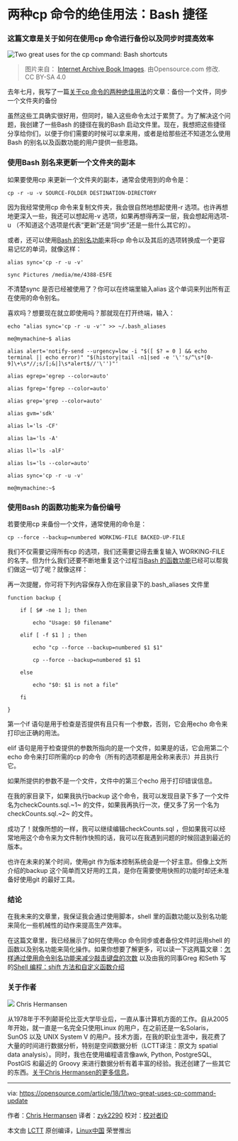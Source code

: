 两种cp 命令的绝佳用法：Bash 捷径
============================================================

### 这篇文章是关于如何在使用cp 命令进行备份以及同步时提高效率

![Two great uses for the cp command: Bash shortcuts ](https://opensource.com/sites/default/files/styles/image-full-size/public/lead-images/yearbook-haff-rx-linux-file-lead_0.png?itok=-i0NNfDC)

>图片来自： [Internet Archive Book Images][6]. 由Opensource.com 修改. CC BY-SA 4.0

去年七月，我写了一篇[关于cp 命令的两种绝佳用法][7]的文章：备份一个文件，同步一个文件夹的备份

虽然这些工具确实很好用，但同时，输入这些命令太过于累赘了。为了解决这个问题，我创建了一些Bash 的捷径在我的Bash 启动文件里。现在，我想把这些捷径分享给你们，以便于你们需要的时候可以拿来用，或者是给那些还不知道怎么使用Bash 的别名以及函数功能的用户提供一些思路。

### 使用Bash 别名来更新一个文件夹的副本

如果要使用cp 来更新一个文件夹的副本，通常会使用到的命令是：

```
cp -r -u -v SOURCE-FOLDER DESTINATION-DIRECTORY
```

因为我经常使用cp 命令来复制文件夹，我会很自然地想起使用-r 选项。也许再想地更深入一些，我还可以想起用-v 选项，如果再想得再深一层，我会想起用选项-u （不知道这个选项是代表“更新”还是“同步”还是一些什么其它的）。

或者，还可以使用[Bash 的别名功能][8]来将cp 命令以及其后的选项转换成一个更容易记忆的单词，就像这样：

```
alias sync='cp -r -u -v'
```

```
sync Pictures /media/me/4388-E5FE
```

不清楚sync 是否已经被使用了？你可以在终端里输入alias 这个单词来列出所有正在使用的命令别名。

喜欢吗？想要现在就立即使用吗？那就现在打开终端，输入：

```
echo "alias sync='cp -r -u -v'" >> ~/.bash_aliases
```

```
me@mymachine~$ alias

alias alert='notify-send --urgency=low -i "$([ $? = 0 ] && echo terminal || echo error)" "$(history|tail -n1|sed -e '\''s/^\s*[0-9]\+\s*//;s/[;&|]\s*alert$//'\'')"'

alias egrep='egrep --color=auto'

alias fgrep='fgrep --color=auto'

alias grep='grep --color=auto'

alias gvm='sdk'

alias l='ls -CF'

alias la='ls -A'

alias ll='ls -alF'

alias ls='ls --color=auto'

alias sync='cp -r -u -v'

me@mymachine:~$
```

### 使用Bash 的函数功能来为备份编号

若要使用cp 来备份一个文件，通常使用的命令是：

```
cp --force --backup=numbered WORKING-FILE BACKED-UP-FILE
```

我们不仅需要记得所有cp 的选项，我们还需要记得去重复输入 WORKING-FILE 的名字。但为什么我们还要不断地重复这个过程当[Bash 的函数功能][9]已经可以帮我们做这一切了呢？就像这样：

再一次提醒，你可将下列内容保存入你在家目录下的.bash_aliases 文件里

```
function backup {

    if [ $# -ne 1 ]; then

        echo "Usage: $0 filename"

    elif [ -f $1 ] ; then

        echo "cp --force --backup=numbered $1 $1"

        cp --force --backup=numbered $1 $1

    else

        echo "$0: $1 is not a file"

    fi

}
```

第一个if 语句是用于检查是否提供有且只有一个参数，否则，它会用echo 命令来打印出正确的用法。

elif 语句是用于检查提供的参数所指向的是一个文件，如果是的话，它会用第二个echo 命令来打印所需的cp 的命令（所有的选项都是用全称来表示）并且执行它。

如果所提供的参数不是一个文件，文件中的第三个echo 用于打印错误信息。

在我的家目录下，如果我执行backup 这个命令，我可以发现目录下多了一个文件名为checkCounts.sql.~1~ 的文件，如果我再执行一次，便又多了另一个名为checkCounts.sql.~2~ 的文件。

成功了！就像所想的一样，我可以继续编辑checkCounts.sql ，但如果我可以经常地用这个命令来为文件制作快照的话，我可以在我遇到问题的时候回退到最近的版本。

也许在未来的某个时间，使用git 作为版本控制系统会是一个好主意。但像上文所介绍的backup 这个简单而又好用的工具，是你在需要使用快照的功能时却还未准备好使用git 的最好工具。

### 结论

在我未来的文章里，我保证我会通过使用脚本，shell 里的函数功能以及别名功能来简化一些机械性的动作来提高生产效率。

在这篇文章里，我已经展示了如何在使用cp 命令同步或者备份文件时运用shell 的函数以及别名功能来简化操作。如果你想要了解更多，可以读一下这两篇文章：[怎样通过使用命令别名功能来减少敲击键盘的次数][10] 以及由我的同事Greg 和Seth 写的[Shell 编程：shift 方法和自定义函数介绍][11]

### 关于作者

 [![](https://opensource.com/sites/default/files/styles/profile_pictures/public/clh_portrait2.jpg?itok=V1V-YAtY)][13] Chris Hermansen 

从1978年于不列颠哥伦比亚大学毕业后，一直从事计算机方面的工作。自从2005 年开始，就一直是一名完全只使用Linux 的用户，在之前还是一名Solaris，SunOS 以及 UNIX System V 的用户。技术方面，在我的职业生涯中，我花费了大量的时间进行数据分析，特别是空间数据分析（LCTT译注：原文为 spatial data analysis）。同时，我也在使用编程语言像awk, Python, PostgreSQL, PostGIS 和最近的 Groovy 来进行数据分析有着丰富的经验。我还创建了一些其它的东西。[关于Chris Hermansen的更多信息][14]。

--------------------------------------------------------------------------------

via: https://opensource.com/article/18/1/two-great-uses-cp-command-update

作者：[Chris Hermansen][a]
译者：[zyk2290](https://github.com/zyk2290)
校对：[校对者ID](https://github.com/校对者ID)

本文由 [LCTT](https://github.com/LCTT/TranslateProject) 原创编译，[Linux中国](https://linux.cn/) 荣誉推出

[a]:https://opensource.com/users/clhermansen
[1]:https://opensource.com/users/clhermansen
[2]:https://opensource.com/users/clhermansen
[3]:https://opensource.com/user/37806/feed
[4]:https://opensource.com/article/18/1/two-great-uses-cp-command-update?rate=J_7R7wSPbukG9y8jrqZt3EqANfYtVAwZzzpopYiH3C8
[5]:https://opensource.com/article/18/1/two-great-uses-cp-command-update#comments
[6]:https://www.flickr.com/photos/internetarchivebookimages/14803082483/in/photolist-oy6EG4-pZR3NZ-i6r3NW-e1tJSX-boBtf7-oeYc7U-o6jFKK-9jNtc3-idt2G9-i7NG1m-ouKjXe-owqviF-92xFBg-ow9e4s-gVVXJN-i1K8Pw-4jybMo-i1rsBr-ouo58Y-ouPRzz-8cGJHK-85Evdk-cru4Ly-rcDWiP-gnaC5B-pAFsuf-hRFPcZ-odvBMz-hRCE7b-mZN3Kt-odHU5a-73dpPp-hUaaAi-owvUMK-otbp7Q-ouySkB-hYAgmJ-owo4UZ-giHgqu-giHpNc-idd9uQ-osAhcf-7vxk63-7vwN65-fQejmk-pTcLgA-otZcmj-fj1aSX-hRzHQk-oyeZfR
[7]:https://opensource.com/article/17/7/two-great-uses-cp-command
[8]:https://opensource.com/article/17/5/introduction-alias-command-line-tool
[9]:https://opensource.com/article/17/1/shell-scripting-shift-method-custom-functions
[10]:https://opensource.com/article/17/5/introduction-alias-command-line-tool
[11]:https://opensource.com/article/17/1/shell-scripting-shift-method-custom-functions
[12]:https://opensource.com/tags/linux
[13]:https://opensource.com/users/clhermansen
[14]:https://opensource.com/users/clhermansen
